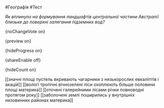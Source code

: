 #Географія #Тест

*Як вплинуло на формування ландшафтів центральної частини Австралії близьке до поверхні залягання підземних вод?*

{noChangeVote on}

{preview on}

{hideProgress on}

{shareEnable off}

{hideCount on}

[[значні площі пустель вкривають чагарники з низькорослих евкаліптів і акацій]]
[[вологі тропічні вічнозелені ліси охоплюють більше половини площі материка]]
[[оточені галерейними лісами річки повноводні протягом року]]
[[заболочені землі поширились у внутрішніх низовинних районах материка]]
